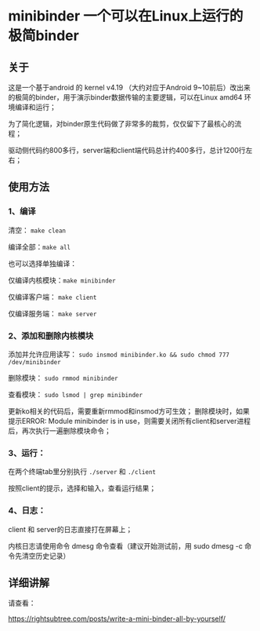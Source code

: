 # minibinder 一个可以在Linux上运行的极简binder



## 关于

这是一个基于android 的 kernel v4.19 （大约对应于Android 9~10前后）改出来的极简的binder，用于演示binder数据传输的主要逻辑，可以在Linux amd64 环境编译和运行；

为了简化逻辑，对binder原生代码做了非常多的裁剪，仅仅留下了最核心的流程；

驱动侧代码约800多行，server端和client端代码总计约400多行，总计1200行左右；



## 使用方法

### 1、编译

清空：       `make clean`

编译全部：`make all`

也可以选择单独编译：

仅编译内核模块：`make minibinder`

仅编译客户端：    `make client`

仅编译服务端：    `make server`

### 2、添加和删除内核模块

添加并允许应用读写：
`sudo insmod minibinder.ko && sudo chmod 777 /dev/minibinder`

删除模块：
`sudo rmmod minibinder`

查看模块：
`sudo lsmod | grep minibinder`

更新ko相关的代码后，需要重新rmmod和insmod方可生效；
删除模块时，如果提示ERROR: Module minibinder is in use，则需要关闭所有client和server进程后，再次执行一遍删除模块命令；

### 3、运行：

在两个终端tab里分别执行 `./server` 和 `./client`

按照client的提示，选择和输入，查看运行结果；

### 4、日志：

client 和 server的日志直接打在屏幕上；

内核日志请使用命令 dmesg 命令查看（建议开始测试前，用 sudo dmesg -c 命令先清空历史记录）



## 详细讲解

请查看：

https://rightsubtree.com/posts/write-a-mini-binder-all-by-yourself/